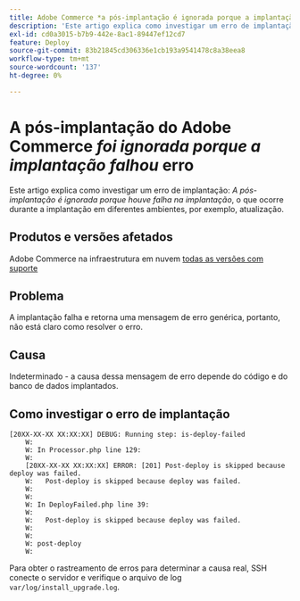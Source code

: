 ```yaml
---
title: Adobe Commerce *a pós-implantação é ignorada porque a implantação falhou* erro
description: 'Este artigo explica como investigar um erro de implantação: *A pós-implantação é ignorada porque a implantação falhou*'
exl-id: cd0a3015-b7b9-442e-8ac1-89447ef12cd7
feature: Deploy
source-git-commit: 83b21845cd306336e1cb193a9541478c8a38eea8
workflow-type: tm+mt
source-wordcount: '137'
ht-degree: 0%

---
```


# A pós-implantação do Adobe Commerce *foi ignorada porque a implantação falhou* erro

Este artigo explica como investigar um erro de implantação: *A pós-implantação é ignorada porque houve falha na implantação*, o que ocorre durante a implantação em diferentes ambientes, por exemplo, atualização.

## Produtos e versões afetados

Adobe Commerce na infraestrutura em nuvem [todas as versões com suporte](https://www.adobe.com/content/dam/cc/en/legal/terms/enterprise/pdfs/Adobe-Commerce-Software-Lifecycle-Policy.pdf)

## Problema

A implantação falha e retorna uma mensagem de erro genérica, portanto, não está claro como resolver o erro.

## Causa

Indeterminado - a causa dessa mensagem de erro depende do código e do banco de dados implantados.

## Como investigar o erro de implantação

```
[20XX-XX-XX XX:XX:XX] DEBUG: Running step: is-deploy-failed
    W:
    W: In Processor.php line 129:
    W:
    [20XX-XX-XX XX:XX:XX] ERROR: [201] Post-deploy is skipped because deploy was failed.
    W:   Post-deploy is skipped because deploy was failed.
    W:
    W:
    W: In DeployFailed.php line 39:
    W:
    W:   Post-deploy is skipped because deploy was failed.
    W:
    W:
    W: post-deploy
    W:
```

Para obter o rastreamento de erros para determinar a causa real, SSH conecte o servidor e verifique o arquivo de log `var/log/install_upgrade.log`.
